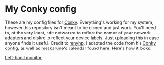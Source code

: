 # My Conky config

These are my config files for [Conky](https://github.com/brndnmtthws/conky). Everything's working for my system, however this repository isn't meant to be cloned and just work. You'll need to, at the very least, edit networkrc to reflect the names of your network adapters and diskrc to reflect your device labels. Just uploading this in case anyone finds it useful. Credit to [renyhp](https://github.com/renyhp), I adapted the code from his [Conky config](https://github.com/renyhp/conky-config), as well as [meskarune](https://gist.github.com/meskarune)'s calendar found [here](https://gist.github.com/meskarune/e415748a104f0479f54dd642d66011e8). Here's how it looks:

[Left-hand monitor](danieljustus32.github.com/conky-config/monitor-1.png)

